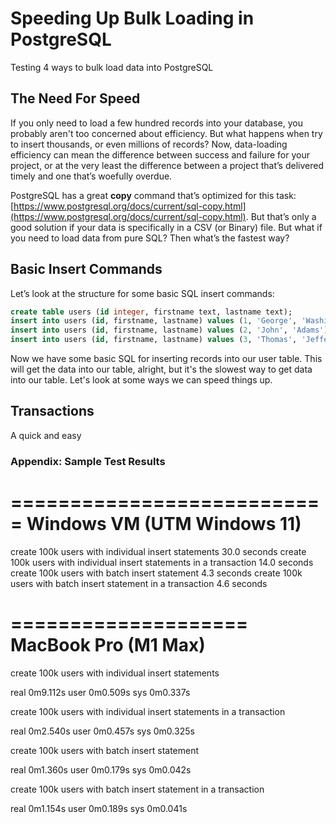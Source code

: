 # Speeding Up Bulk Loading in PostgreSQL
Testing 4 ways to bulk load data into PostgreSQL

## The Need For Speed
If you only need to load a few hundred records into your database, you probably aren't too concerned about efficiency.  But what happens when try to insert thousands, or even millions of records?  Now, data-loading efficiency can mean the difference between success and failure for your project, or at the very least the difference between a project that’s delivered timely and one that’s woefully overdue.

PostgreSQL has a great **copy** command that’s optimized for this task: [https://www.postgresql.org/docs/current/sql-copy.html](https://www.postgresql.org/docs/current/sql-copy.html).  But that’s only a good solution if your data is specifically in a CSV (or Binary) file.  But what if you need to load data from pure SQL? Then what’s the fastest way?

## Basic Insert Commands

Let’s look at the structure for some basic SQL insert commands:

```sql
create table users (id integer, firstname text, lastname text);
insert into users (id, firstname, lastname) values (1, 'George', 'Washington');
insert into users (id, firstname, lastname) values (2, 'John', 'Adams');
insert into users (id, firstname, lastname) values (3, 'Thomas', 'Jefferson');
```

Now we have some basic SQL for inserting records into our user table. This will get the data into our table, alright, but it's the slowest way to get data into our table.  Let's look at some ways we can speed things up.

## Transactions

A quick and easy 

### Appendix: Sample Test Results

===========================
Windows VM (UTM Windows 11)
===========================
create 100k users with individual insert statements
30.0 seconds
create 100k users with individual insert statements in a transaction
14.0 seconds
create 100k users with batch insert statement
4.3 seconds
create 100k users with batch insert statement in a transaction
4.6 seconds

====================
MacBook Pro (M1 Max)
====================
create 100k users with individual insert statements

real	0m9.112s
user	0m0.509s
sys	    0m0.337s

create 100k users with individual insert statements in a transaction

real	0m2.540s
user	0m0.457s
sys	  0m0.325s

create 100k users with batch insert statement

real	0m1.360s
user	0m0.179s
sys	  0m0.042s

create 100k users with batch insert statement in a transaction

real	0m1.154s
user	0m0.189s
sys	  0m0.041s

